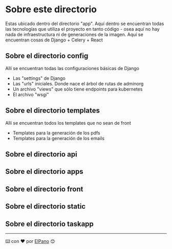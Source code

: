 # Sobre este directorio

Estas ubicado dentro del directorio "app". Aquí dentro se encuentran todas las tecnologías que utiliza el proyecto en tanto código - osea aquí no hay nada de infraestructura ni de generaciones de la imagen. Aquí se encuentran cosas de Django + Celery + React

## Sobre el directorio config
Allí se encuentran todas las configuraciones básicas de Django
- Las "settings" de Django
- Las "urls" iniciales. Donde nace el árbol de rutas de adminorg
- Un archivo "views" que sólo tiene endpoints para kubernetes
- El archivo "wsgi"



## Sobre el directorio templates
Allí se encuentran todos los templates que no sean de front
- Templates para la generación de los pdfs
- Templates para la generación de los emails

## Sobre el directorio api

## Sobre el directorio apps

## Sobre el directorio front

## Sobre el directorio static

## Sobre el directorio taskapp





---
⌨️ con ❤️ por [ElPano](https://github.com/mpvaldez) 😊




